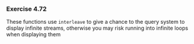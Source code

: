 ### Exercise 4.72
These functions use `interleave` to give a chance to the query system to display infinite streams, otherwise you may risk running into infinite loops when displaying them

